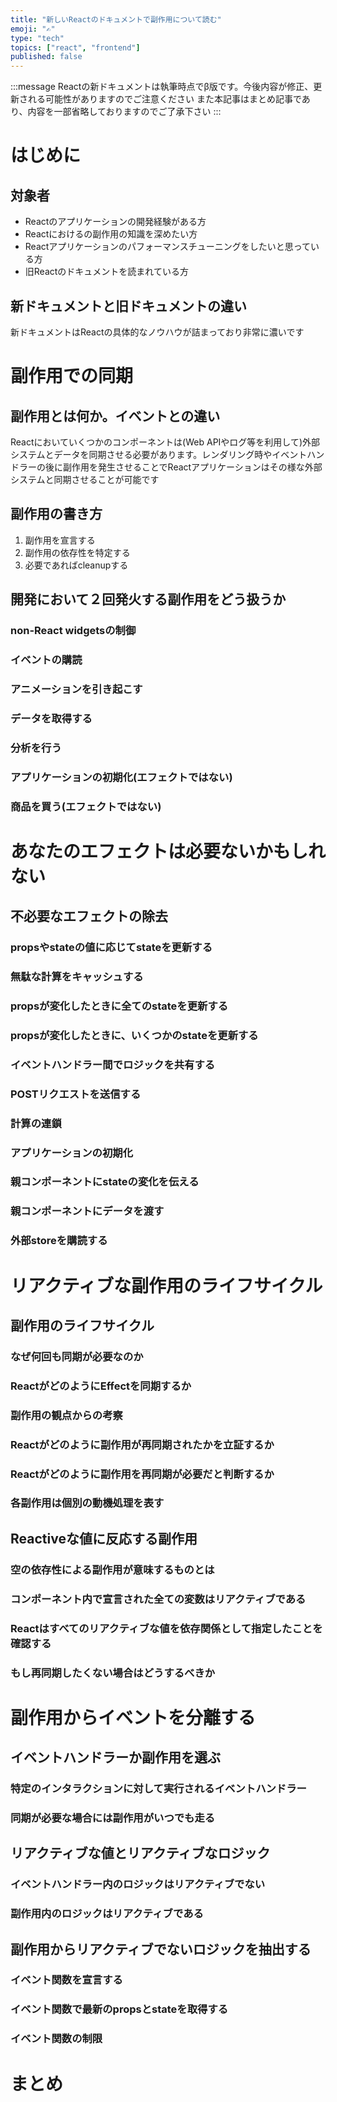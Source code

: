 ```yaml
---
title: "新しいReactのドキュメントで副作用について読む"
emoji: "✍"
type: "tech"
topics: ["react", "frontend"]
published: false
---
```


:::message
Reactの新ドキュメントは執筆時点でβ版です。今後内容が修正、更新される可能性がありますのでご注意ください
また本記事はまとめ記事であり、内容を一部省略しておりますのでご了承下さい
:::

# はじめに

## 対象者

- Reactのアプリケーションの開発経験がある方
- Reactにおけるの副作用の知識を深めたい方
- Reactアプリケーションのパフォーマンスチューニングをしたいと思っている方
- 旧Reactのドキュメントを読まれている方

## 新ドキュメントと旧ドキュメントの違い

新ドキュメントはReactの具体的なノウハウが詰まっており非常に濃いです

# 副作用での同期

## 副作用とは何か。イベントとの違い

Reactにおいていくつかのコンポーネントは(Web APIやログ等を利用して)外部システムとデータを同期させる必要があります。レンダリング時やイベントハンドラーの後に副作用を発生させることでReactアプリケーションはその様な外部システムと同期させることが可能です

## 副作用の書き方

1. 副作用を宣言する
2. 副作用の依存性を特定する
3. 必要であればcleanupする

## 開発において２回発火する副作用をどう扱うか

### non-React widgetsの制御

### イベントの購読

### アニメーションを引き起こす

### データを取得する

### 分析を行う

### アプリケーションの初期化(エフェクトではない)

### 商品を買う(エフェクトではない)

# あなたのエフェクトは必要ないかもしれない

## 不必要なエフェクトの除去

### propsやstateの値に応じてstateを更新する

### 無駄な計算をキャッシュする

### propsが変化したときに全てのstateを更新する

### propsが変化したときに、いくつかのstateを更新する

### イベントハンドラー間でロジックを共有する

### POSTリクエストを送信する

### 計算の連鎖

### アプリケーションの初期化

### 親コンポーネントにstateの変化を伝える

### 親コンポーネントにデータを渡す

### 外部storeを購読する

# リアクティブな副作用のライフサイクル

## 副作用のライフサイクル

### なぜ何回も同期が必要なのか

### ReactがどのようにEffectを同期するか

### 副作用の観点からの考察

### Reactがどのように副作用が再同期されたかを立証するか

### Reactがどのように副作用を再同期が必要だと判断するか

### 各副作用は個別の動機処理を表す

## Reactiveな値に反応する副作用

### 空の依存性による副作用が意味するものとは

### コンポーネント内で宣言された全ての変数はリアクティブである

### Reactはすべてのリアクティブな値を依存関係として指定したことを確認する

### もし再同期したくない場合はどうするべきか

# 副作用からイベントを分離する

## イベントハンドラーか副作用を選ぶ

### 特定のインタラクションに対して実行されるイベントハンドラー

### 同期が必要な場合には副作用がいつでも走る

## リアクティブな値とリアクティブなロジック

### イベントハンドラー内のロジックはリアクティブでない

### 副作用内のロジックはリアクティブである

## 副作用からリアクティブでないロジックを抽出する

### イベント関数を宣言する

### イベント関数で最新のpropsとstateを取得する

### イベント関数の制限

# まとめ